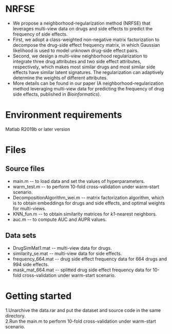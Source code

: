 # NRFSE
* We propose a neighborhood-regularization method (NRFSE) that leverages multi-view data on drugs and side effects to predict the frequency of side effects.<br>
* First, we adopt a class-weighted non-negative matrix factorization to decompose the drug-side effect frequency matrix, in which Gaussian likelihood is used to model unknown drug-side effect pairs.<br>
* Second, we design a multi-view neighborhood regularization to integrate three drug attributes and two side effect attributes, respectively, which makes most similar drugs and most similar side effects have similar latent signatures. The regularization can adaptively determine the weights of different attributes.
* More details can be found in our paper (A neighborhood-regularization method leveraging multi-view data for predicting the frequency of drug side effects, published in *Bioinformatics*).


# Environment requirements
Matlab R2019b or later version

# Files
## Source files
* main.m -- to load data and set the values of hyperparameters.
* warm_test.m -- to perform 10-fold cross-validation under warm-start scenario.
* DecompositionAlgorithm_wei.m -- matrix factorization algorithm, which is to obtain embeddings for drugs and side effects, and optimal weights for multi-views.
* KNN_fun.m -- to obtain similarity matrices for *k1*-nearest neighbors.
* auc.m -- to compute AUC and AUPR values.
## Data sets
* DrugSimMat1.mat -- multi-view data for drugs.
* similarity_se.mat -- multi-view data for side effects.
* frequency_664.mat -- drug side effect frequency data for 664 drugs and 994 side effects.
* mask_mat_664.mat -- splitted drug side effect frequency data for 10-fold cross-validation under warm-start scenario. 

# Getting started
1.Unarchive the data.rar and put the dataset and source code in the same directory.<br>
2.Run the main.m to perform 10-fold cross-validation under warm-start scenario.
